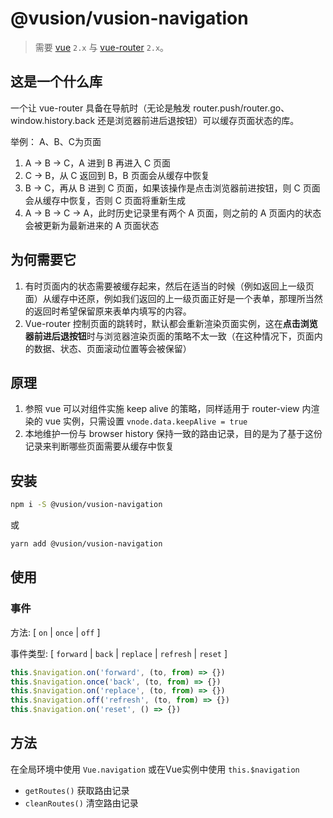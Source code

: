 # @vusion/vusion-navigation

> 需要 [vue](https://github.com/vuejs/vue) `2.x` 与 [vue-router](https://github.com/vuejs/vue-router) `2.x`。

## 这是一个什么库

一个让 vue-router 具备在导航时（无论是触发 router.push/router.go、window.history.back 还是浏览器前进后退按钮）可以缓存页面状态的库。

举例：
A、B、C为页面

1. A -> B -> C，A 进到 B 再进入 C 页面
2. C -> B，从 C 返回到 B，B 页面会从缓存中恢复
3. B -> C，再从 B 进到 C 页面，如果该操作是点击浏览器前进按钮，则 C 页面会从缓存中恢复，否则 C 页面将重新生成
4. A -> B -> C -> A，此时历史记录里有两个 A 页面，则之前的 A 页面内的状态会被更新为最新进来的 A 页面状态

## 为何需要它

1. 有时页面内的状态需要被缓存起来，然后在适当的时候（例如返回上一级页面）从缓存中还原，例如我们返回的上一级页面正好是一个表单，那理所当然的返回时希望保留原来表单内填写的内容。
2. Vue-router 控制页面的跳转时，默认都会重新渲染页面实例，这在**点击浏览器前进后退按钮**时与浏览器渲染页面的策略不太一致（在这种情况下，页面内的数据、状态、页面滚动位置等会被保留）

## 原理

1. 参照 vue 可以对组件实施 keep alive 的策略，同样适用于 router-view 内渲染的 vue 实例，只需设置 ```vnode.data.keepAlive = true```
2. 本地维护一份与 browser history 保持一致的路由记录，目的是为了基于这份记录来判断哪些页面需要从缓存中恢复

## 安装

```bash
npm i -S @vusion/vusion-navigation
```

或

```bash
yarn add @vusion/vusion-navigation
```

## 使用
### 事件
方法: [ `on` | `once` | `off` ]

事件类型: [ `forward` | `back` | `replace` | `refresh` | `reset` ]

```js
this.$navigation.on('forward', (to, from) => {})
this.$navigation.once('back', (to, from) => {})
this.$navigation.on('replace', (to, from) => {})
this.$navigation.off('refresh', (to, from) => {})
this.$navigation.on('reset', () => {})
```

## 方法

在全局环境中使用 `Vue.navigation` 或在Vue实例中使用 `this.$navigation`

- `getRoutes()` 获取路由记录
- `cleanRoutes()` 清空路由记录

